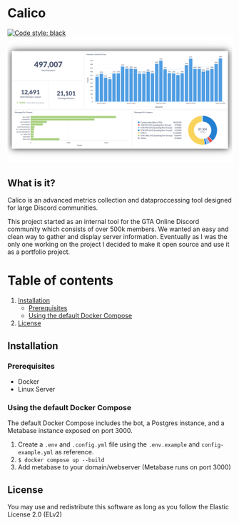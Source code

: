 # Calico

[![Code style: black](https://img.shields.io/badge/code%20style-black-000000?style=for-the-badge&logo=black.svg)](https://github.com/psf/black)
<img src="assets/gtao-dashboard.png">

## What is it?

Calico is an advanced metrics collection and dataproccessing tool designed for large Discord communities.

This project started as an internal tool for the GTA Online Discord community which consists of over 500k members. We wanted an easy and clean way to gather and display server information. Eventually as I was the only one working on the project I decided to make it open source and use it as a portfolio project.

# Table of contents

1. [Installation](#installation)
   - [Prerequisites](#prerequisites)
   - [Using the default Docker Compose](#using-the-default-docker-compose)
2. [License](#license)
## Installation

### Prerequisites

- Docker
- Linux Server

### Using the default Docker Compose

The default Docker Compose includes the bot, a Postgres instance, and a Metabase instance exposed on port 3000.

1. Create a `.env` and `.config.yml` file using the `.env.example` and `config-example.yml` as reference.
2. `$ docker compose up --build`
3. Add metabase to your domain/webserver (Metabase runs on port 3000)


## License

You may use and redistribute this software as long as you follow the Elastic License 2.0 (ELv2)
